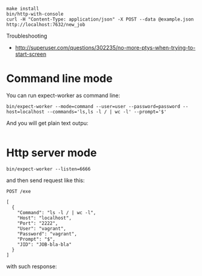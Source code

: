 ```
make install
bin/http-with-console
curl -H "Content-Type: application/json" -X POST --data @example.json http://localhost:7632/new_job
```

Troubleshooting
* http://superuser.com/questions/302235/no-more-ptys-when-trying-to-start-screen

# Command line mode

You can run expect-worker as command line:
```
bin/expect-worker --mode=command --user=user --password=password --host=localhost --commands='ls,ls -l / | wc -l' --prompt='$'
```

And you will get plain text outpu:

```
```

# Http server mode

```
bin/expect-worker --listen=6666
```

and then send request like this:

```
POST /exe

[
  {
    "Command": "ls -l / | wc -l",
    "Host": "localhost",
    "Port": "2222",
    "User": "vagrant",
    "Password": "vagrant",
    "Prompt": "$",
    "JID": "JOB-bla-bla"
  }
]
```

with such response:

```
```
